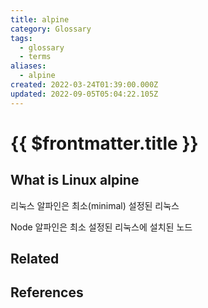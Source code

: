 ```yaml
---
title: alpine
category: Glossary
tags:
  - glossary
  - terms
aliases:
  - alpine
created: 2022-03-24T01:39:00.000Z
updated: 2022-09-05T05:04:22.105Z
---
```


# {{ $frontmatter.title }}

## What is Linux alpine

리눅스 알파인은 최소(minimal) 설정된 리눅스

Node 알파인은 최소 설정된 리눅스에 설치된 노드

## Related

## References

